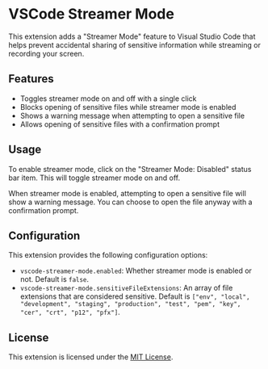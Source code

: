 # VSCode Streamer Mode

This extension adds a "Streamer Mode" feature to Visual Studio Code that helps prevent accidental sharing of sensitive information while streaming or recording your screen.

## Features

- Toggles streamer mode on and off with a single click
- Blocks opening of sensitive files while streamer mode is enabled
- Shows a warning message when attempting to open a sensitive file
- Allows opening of sensitive files with a confirmation prompt

## Usage

To enable streamer mode, click on the "Streamer Mode: Disabled" status bar item. This will toggle streamer mode on and off.

When streamer mode is enabled, attempting to open a sensitive file will show a warning message. You can choose to open the file anyway with a confirmation prompt.

## Configuration

This extension provides the following configuration options:

- `vscode-streamer-mode.enabled`: Whether streamer mode is enabled or not. Default is `false`.
- `vscode-streamer-mode.sensitiveFileExtensions`: An array of file extensions that are considered sensitive. Default is `["env", "local", "development", "staging", "production", "test", "pem", "key", "cer", "crt", "p12", "pfx"]`.

## License

This extension is licensed under the [MIT License](LICENSE).
